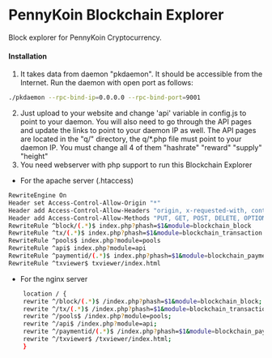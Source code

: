 # PennyKoin Blockchain Explorer
Block explorer for PennyKoin Cryptocurrency.

#### Installation

1) It takes data from daemon "pkdaemon". It should be accessible from the Internet. Run the daemon with open port as follows:
```bash
./pkdaemon --rpc-bind-ip=0.0.0.0 --rpc-bind-port=9001
```
2) Just upload to your website and change 'api' variable in config.js to point to your daemon. You will also need to go through the API pages and update the links to point to your daemon IP as well. The API pages are located in the "q/" directory, the q/*.php file must point to your daemon IP. You must change all 4 of them "hashrate" "reward" "supply" "height"
3) You need webserver with php support to run this Blockchain Explorer
- For the apache server (.htaccess)
```bash
RewriteEngine On
Header set Access-Control-Allow-Origin "*"
Header add Access-Control-Allow-Headers "origin, x-requested-with, content-type"
Header add Access-Control-Allow-Methods "PUT, GET, POST, DELETE, OPTIONS"
RewriteRule ^block/(.*)$ index.php?phash=$1&module=blockchain_block
RewriteRule ^tx/(.*)$ index.php?phash=$1&module=blockchain_transaction
RewriteRule ^pools$ index.php?module=pools
RewriteRule ^api$ index.php?module=api
RewriteRule ^paymentid/(.*)$ index.php?phash=$1&module=blockchain_payment_id
RewriteRule ^txviewer$ txviewer/index.html
```
- For the nginx server
```bash
    location / {
    rewrite ^/block/(.*)$ /index.php?phash=$1&module=blockchain_block;
    rewrite ^/tx/(.*)$ /index.php?phash=$1&module=blockchain_transaction;
    rewrite ^/pools$ /index.php?module=pools;
    rewrite ^/api$ /index.php?module=api;
    rewrite ^/paymentid/(.*)$ /index.php?phash=$1&module=blockchain_payment_id;
    rewrite ^/txviewer$ /txviewer/index.html;
    }
```
